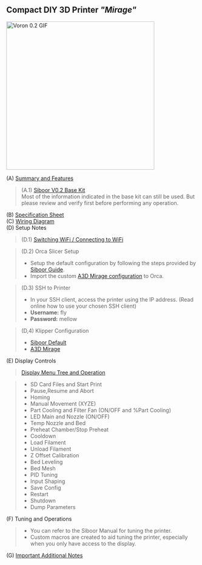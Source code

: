 ## Compact DIY 3D Printer *"Mirage"*

<img src=".docs/GIFs/Voron_0.gif" alt="Voron 0.2 GIF" width="390"/>

 (A) [Summary and Features ](./Summary.md/)

> (A.1) [Siboor V0.2 Base Kit](https://docs.siboor.com/siboor-0.2-r1-aug)<br>
> Most of the information indicated in the base kit can still be used. But please review and verify first before performing any operation.

(B) [Specification Sheet](./Files/Specifications_A3D_Mirage.pdf)
<br>
(C) [Wiring Diagram](./Files/Wiring_Diagram_A3D_Mirage.pdf)
<br>
(D) Setup Notes

> (D.1) [Switching WiFi / Connecting to WiFi](./Notes%20and%20Guides/WiFi.md)<br>

> (D.2) Orca Slicer Setup<br>
>- Setup the default configuration by following the steps provided by [Siboor Guide](https://docs.siboor.com/siboor-0.2-r1-aug/the-build/slicer-setup).<br>
>- Import the custom [A3D Mirage configuration](https://github.com/PMNaty/Portfolio/raw/refs/heads/main/Technical%20Projects/A3D%20Mirage%20-%20Compact%20DIY%203D%20Printer/Files/OrcaSettings_A3D_Mirage.orca_printer) to Orca.<br>

> (D.3) SSH to Printer<br>
>- In your SSH client, access the printer using the IP address. (Read online how to use your chosen SSH client)
>- **Username:** fly
>- **Password:** mellow

> (D,4) Klipper Configuration
>- [Siboor Default](https://github.com/VoronDesign/Voron-0/blob/Voron0.2r1/Firmware/mellow-fly-gemini-v3.cfg)
>- [A3D Mirage](https://github.com/PMNaty/Portfolio/raw/refs/heads/main/Technical%20Projects/A3D%20Mirage%20-%20Compact%20DIY%203D%20Printer/Files/Firmware_Configuration_A3D_Mirage.zip)

(E) Display Controls
> [Display Menu Tree and Operation](https://github.com/PMNaty/Portfolio/raw/refs/heads/main/Technical%20Projects/A3D%20Mirage%20-%20Compact%20DIY%203D%20Printer/Notes%20and%20Guides/Display_A3D_Mirage.xlsx)

>- SD Card Files and Start Print
>- Pause,Resume and Abort
>- Homing
>- Manual Movement (XYZE)
>- Part Cooling and Filter Fan (ON/OFF and %Part Cooling)
>- LED Main and Nozzle (ON/OFF)
>- Temp Nozzle and Bed
>- Preheat Chamber/Stop Preheat
>- Cooldown
>- Load Filament
>- Unload Filament
>- Z Offset Calibration
>- Bed Leveling
>- Bed Mesh
>- PID Tuning
>- Input Shaping
>- Save Config
>- Restart
>- Shutdown
>- Dump Parameters

(F) Tuning and Operations
>- You can refer to the Siboor Manual for tuning the printer. <br>
>- Custom macros are created to aid tuning the printer, especially when you only have access to the display.

(G) [Important Additional Notes](https://github.com/PMNaty/Portfolio/raw/refs/heads/main/Technical%20Projects/A3D%20Mirage%20-%20Compact%20DIY%203D%20Printer/Notes%20and%20Guides/Notes_A3D_Mirage.xlsx)

